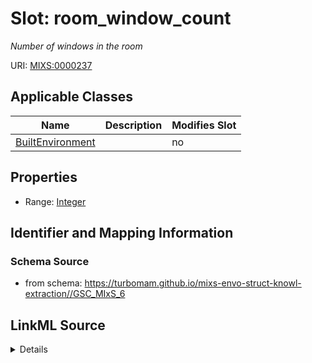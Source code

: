 # Slot: room_window_count


_Number of windows in the room_



URI: [MIXS:0000237](https://w3id.org/mixs/0000237)



<!-- no inheritance hierarchy -->




## Applicable Classes

| Name | Description | Modifies Slot |
| --- | --- | --- |
[BuiltEnvironment](BuiltEnvironment.md) |  |  no  |







## Properties

* Range: [Integer](Integer.md)





## Identifier and Mapping Information







### Schema Source


* from schema: https://turbomam.github.io/mixs-envo-struct-knowl-extraction//GSC_MIxS_6




## LinkML Source

<details>
```yaml
name: room_window_count
description: Number of windows in the room
title: room window count
notes:
- count
- room
- window
from_schema: https://turbomam.github.io/mixs-envo-struct-knowl-extraction//GSC_MIxS_6
rank: 1000
slot_uri: MIXS:0000237
multivalued: false
alias: room_window_count
domain_of:
- BuiltEnvironment
range: integer
required: false
recommended: false

```
</details>